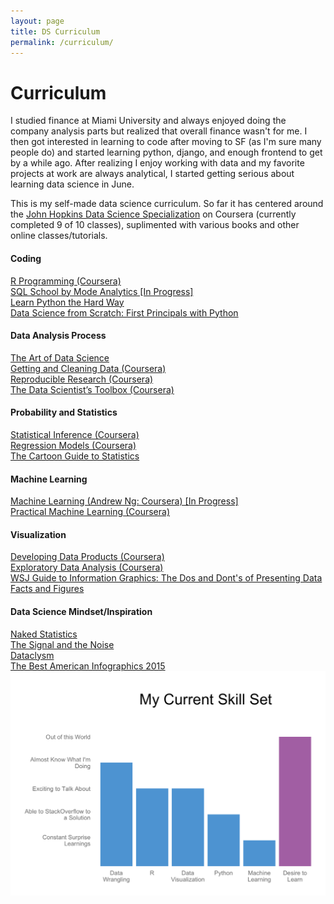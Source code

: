 ```yaml
---
layout: page
title: DS Curriculum
permalink: /curriculum/
---
```


<div class="home">

  <h1 class="page-heading">Curriculum</h1>
  <p>
    I studied finance at Miami University and always enjoyed doing the company analysis parts but realized that overall finance wasn't for me. I then got interested in learning to code after moving to SF (as I'm sure many people do) and started learning python, django, and enough frontend to get by a while ago. After realizing I enjoy working with data and my favorite projects at work are always analytical, I started getting serious about learning data science in June.    
  </p>
  <p>
    This is my self-made data science curriculum. So far it has centered around the <a href="https://www.coursera.org/specializations/jhu-data-science">John Hopkins Data Science Specialization</a> on Coursera (currently completed 9 of 10 classes), suplimented with various books and other online classes/tutorials.
  </p>
  <div class = "row">
    <div class = "col-md-6">
      <h4>Coding</h4>
      <a href = "https://www.coursera.org/account/accomplishments/records/T77NasEGtGjZR5BM">R Programming (Coursera)</a>
      <br>
      <a href="https://sqlschool.modeanalytics.com/" target="_blank">SQL School by Mode Analytics [In Progress]</a>
      <br>
      <a href="http://learnpythonthehardway.org/book/" target="_blank">Learn Python the Hard Way</a>
      <br>
      <a href="http://smile.amazon.com/Data-Science-Scratch-Principles-Python/dp/149190142X">Data Science from Scratch: First Principals with Python</a>
    </div>
    <div class = "col-md-6">
      <h4>Data Analysis Process</h4>
      <a href="https://leanpub.com/artofdatascience" target="_blank">The Art of Data Science</a>
      <br>
      <a href = "https://www.coursera.org/account/accomplishments/records/8tBwWfDMvB9Lt5E8">Getting and Cleaning Data (Coursera)</a>
      <br>
      <a href = "https://www.coursera.org/account/accomplishments/records/abDRqhGfn9ZDvKAS">Reproducible Research (Coursera)</a>
      <br>
      <a href = "https://www.coursera.org/account/accomplishments/records/3N6G98R2GF9C">The Data Scientist’s Toolbox (Coursera)</a>
    </div>
  </div>
  <div class = "row">
    <div class = "col-md-6">
      <h4>Probability and Statistics</h4>
      <a href = "https://www.coursera.org/account/accomplishments/records/tZS97X9vhF3PbBkA">Statistical Inference (Coursera)</a>
      <br>
      <a href = "https://www.coursera.org/account/accomplishments/records/EMP99FGKnfv9cGYm">Regression Models (Coursera)</a>
      <br>
      <a href="http://smile.amazon.com/Cartoon-Guide-Statistics-Larry-Gonick/dp/0062731025/" target="_blank">The Cartoon Guide to Statistics</a>
    </div>
    <div class = "col-md-6">
      <h4>Machine Learning</h4>
      <a href= "https://www.coursera.org/learn/machine-learning/"> Machine Learning (Andrew Ng: Coursera) [In Progress]</a>
      <br>
      <a href= "https://www.coursera.org/account/accomplishments/records/r4AyQwyxtp4bTejz" >Practical Machine Learning (Coursera)</a>
      <br>
    </div>
  </div>
  <div class = "row">
    <div class = "col-md-6">  
        <h4>Visualization</h4>
        <a href = "https://www.coursera.org/account/accomplishments/records/r4AyQwyxtp4bTejz">Developing Data Products (Coursera)</a>
        <br>
        <a href = "https://www.coursera.org/account/accomplishments/records/U6y82RKKT6CBfbsL">Exploratory Data Analysis (Coursera)</a>
        <br>
        <a href = "http://smile.amazon.com/dp/0393347281/" target="_blank">WSJ Guide to Information Graphics: The Dos and Dont's of Presenting Data Facts and Figures</a>
    </div>
    <div class = "col-md-6">
      <h4>Data Science Mindset/Inspiration</h4>
      <a href="http://smile.amazon.com/Naked-Statistics-Stripping-Dread-Data/dp/039334777X" target="_blank">Naked Statistics</a>
      <br>
      <a href="http://smile.amazon.com/The-Signal-Noise-Predictions-Fail-but/dp/0143125087" target="_blank">The Signal and the Noise</a>
      <br>
      <a href="http://smile.amazon.com/Dataclysm-Identity--What-Online-Offline-Selves/dp/0385347391" target="_blank">Dataclysm</a>
      <br>
      <a href="http://smile.amazon.com/Best-American-Infographics-2015/dp/0544542703" target="_blank">The Best American Infographics 2015 </a>
    </div>
  </div>
  <div id = 'skills'>
    <img class="text-center" src="/img/skills.png">
  </div>
</div>

